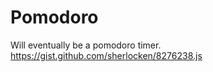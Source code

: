 # Pomodoro

Will eventually be a pomodoro timer. https://gist.github.com/sherlocken/8276238.js

<div>
<script src="https://gist.github.com/sherlocken/8276238.js"></script>
</div>

